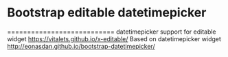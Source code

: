 # Bootstrap editable datetimepicker
===========================
datetimepicker support for editable widget https://vitalets.github.io/x-editable/
Based on datetimepicker widget http://eonasdan.github.io/bootstrap-datetimepicker/

